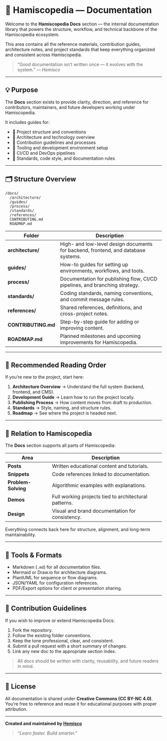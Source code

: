 # 📘 Hamiscopedia — Documentation

Welcome to the **Hamiscopedia Docs** section — the internal documentation library that powers the structure, workflow, and technical backbone of the Hamiscopedia ecosystem.

This area contains all the reference materials, contribution guides, architecture notes, and project standards that keep everything organized and consistent across Hamiscopedia.

> “Good documentation isn’t written once — it evolves with the system.” — *Hemisco*

---

## 💡 Purpose

The **Docs** section exists to provide clarity, direction, and reference for contributors, maintainers, and future developers working under Hamiscopedia.

It includes guides for:
- 🧭 Project structure and conventions  
- 🧱 Architecture and technology overview  
- 🧩 Contribution guidelines and processes  
- 🧰 Tooling and development environment setup  
- 🚀 CI/CD and DevOps pipelines  
- 📜 Standards, code style, and documentation rules  

---

## 🗂️ Structure Overview

```
/docs/
  /architecture/
  /guides/
  /process/
  /standards/
  /references/
  CONTRIBUTING.md
  ROADMAP.md
```

| Folder | Description |
|---------|-------------|
| **architecture/** | High- and low-level design documents for backend, frontend, and database systems. |
| **guides/** | How-to guides for setting up environments, workflows, and tools. |
| **process/** | Documentation for publishing flow, CI/CD pipelines, and branching strategy. |
| **standards/** | Coding standards, naming conventions, and commit message rules. |
| **references/** | Shared references, definitions, and cross-project notes. |
| **CONTRIBUTING.md** | Step-by-step guide for adding or improving content. |
| **ROADMAP.md** | Planned milestones and upcoming improvements for Hamiscopedia. |

---

## 🧭 Recommended Reading Order

If you’re new to the project, start here:

1. **Architecture Overview** → Understand the full system (backend, frontend, and CMS).  
2. **Development Guide** → Learn how to run the project locally.  
3. **Publishing Process** → How content moves from draft to production.  
4. **Standards** → Style, naming, and structure rules.  
5. **Roadmap** → See where the project is headed next.

---

## 🧩 Relation to Hamiscopedia

The **Docs** section supports all parts of Hamiscopedia:

| Area | Description |
|-------|-------------|
| **Posts** | Written educational content and tutorials. |
| **Snippets** | Code references linked to documentation. |
| **Problem-Solving** | Algorithmic examples with explanations. |
| **Demos** | Full working projects tied to architectural patterns. |
| **Design** | Visual and brand documentation for consistency. |

Everything connects back here for structure, alignment, and long-term maintainability.

---

## 🧰 Tools & Formats

- Markdown (`.md`) for all documentation files.  
- Mermaid or Draw.io for architecture diagrams.  
- PlantUML for sequence or flow diagrams.  
- JSON/YAML for configuration references.  
- PDF/Export options for client or presentation sharing.

---

## 🧱 Contribution Guidelines

If you wish to improve or extend Hamiscopedia Docs:
1. Fork the repository.  
2. Follow the existing folder conventions.  
3. Keep the tone professional, clear, and consistent.  
4. Submit a pull request with a short summary of changes.  
5. Link any new doc to the appropriate section index.

> All docs should be written with clarity, reusability, and future readers in mind.

---

## 📜 License

All documentation is shared under **Creative Commons (CC BY-NC 4.0)**.  
You’re free to reference and reuse it for educational purposes with proper attribution.

---

**Created and maintained by [Hemisco](https://github.com/hemisco)**  
> *“Learn faster. Build smarter.”*
